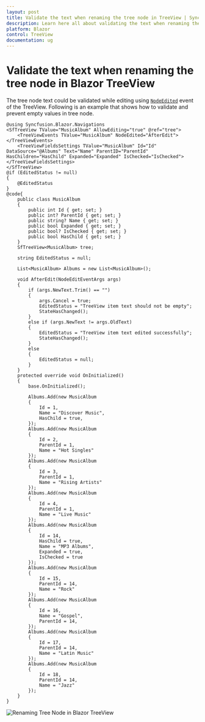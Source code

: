 ```yaml
---
layout: post
title: Validate the text when renaming the tree node in TreeView | Syncfusion
description: Learn here all about validating the text when renaming the tree node in Syncfusion Blazor TreeView component and more.
platform: Blazor
control: TreeView
documentation: ug
---
```


# Validate the text when renaming the tree node in Blazor TreeView

The tree node text could be validated while editing using [`NodeEdited`](https://help.syncfusion.com/cr/blazor/Syncfusion.Blazor.Navigations.TreeViewEvents-1.html#Syncfusion_Blazor_Navigations_TreeViewEvents_1_NodeEdited) event of the TreeView. Following is an example that shows how to validate and prevent empty values in tree node.

```cshtml
@using Syncfusion.Blazor.Navigations
<SfTreeView TValue="MusicAlbum" AllowEditing="true" @ref="tree">
    <TreeViewEvents TValue="MusicAlbum" NodeEdited="AfterEdit"></TreeViewEvents>
    <TreeViewFieldsSettings TValue="MusicAlbum" Id="Id" DataSource="@Albums" Text="Name" ParentID="ParentId" HasChildren="HasChild" Expanded="Expanded" IsChecked="IsChecked"></TreeViewFieldsSettings>
</SfTreeView>
@if (EditedStatus != null)
{
    @EditedStatus
}
@code{
    public class MusicAlbum
    {
        public int Id { get; set; }
        public int? ParentId { get; set; }
        public string? Name { get; set; }
        public bool Expanded { get; set; }
        public bool? IsChecked { get; set; }
        public bool HasChild { get; set; }
    }
    SfTreeView<MusicAlbum> tree;

    string EditedStatus = null;

    List<MusicAlbum> Albums = new List<MusicAlbum>();

    void AfterEdit(NodeEditEventArgs args)
    {
        if (args.NewText.Trim() == "")
        {
            args.Cancel = true;
            EditedStatus = "TreeView item text should not be empty";
            StateHasChanged();
        }
        else if (args.NewText != args.OldText)
        {
            EditedStatus = "TreeView item text edited successfully";
            StateHasChanged();
        }
        else
        {
            EditedStatus = null;
        }
    }
    protected override void OnInitialized()
    {
        base.OnInitialized();

        Albums.Add(new MusicAlbum
        {
            Id = 1,
            Name = "Discover Music",
            HasChild = true,
        });
        Albums.Add(new MusicAlbum
        {
            Id = 2,
            ParentId = 1,
            Name = "Hot Singles"
        });
        Albums.Add(new MusicAlbum
        {
            Id = 3,
            ParentId = 1,
            Name = "Rising Artists"
        });
        Albums.Add(new MusicAlbum
        {
            Id = 4,
            ParentId = 1,
            Name = "Live Music"
        });
        Albums.Add(new MusicAlbum
        {
            Id = 14,
            HasChild = true,
            Name = "MP3 Albums",
            Expanded = true,
            IsChecked = true
        });
        Albums.Add(new MusicAlbum
        {
            Id = 15,
            ParentId = 14,
            Name = "Rock"
        });
        Albums.Add(new MusicAlbum
        {
            Id = 16,
            Name = "Gospel",
            ParentId = 14,
        });
        Albums.Add(new MusicAlbum
        {
            Id = 17,
            ParentId = 14,
            Name = "Latin Music"
        });
        Albums.Add(new MusicAlbum
        {
            Id = 18,
            ParentId = 14,
            Name = "Jazz"
        });
    }
}

```

![Renaming Tree Node in Blazor TreeView](../images/blazor-treeview-rename-tree-node.png)